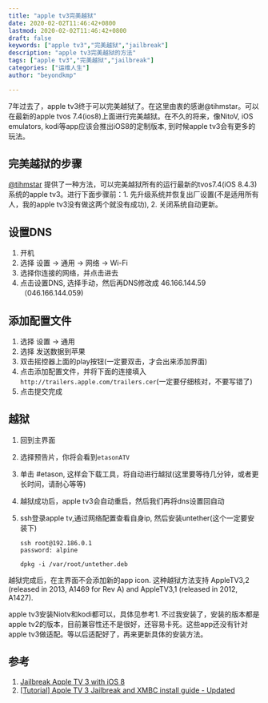 ```yaml
---
title: "apple tv3完美越狱"
date: 2020-02-02T11:46:42+0800
lastmod: 2020-02-02T11:46:42+0800
draft: false
keywords: ["apple tv3","完美越狱","jailbreak"]
description: "apple tv3完美越狱的方法"
tags: ["apple tv3","完美越狱","jailbreak"]
categories: ["运维人生"]
author: "beyondkmp"

---
```


7年过去了，apple tv3终于可以完美越狱了。在这里由衷的感谢@tihmstar。可以在最新的apple tvos 7.4(ios8)上面进行完美越狱。在不久的将来，像NitoV, iOS emulators, kodi等app应该会推出iOS8的定制版本, 到时候apple tv3会有更多的玩法。

## 完美越狱的步骤

[@tihmstar](https://twitter.com/tihmstar) 提供了一种方法，可以完美越狱所有的运行最新的tvos7.4(iOS 8.4.3)系统的apple tv3。进行下面步骤前：1. 先升级系统并恢复出厂设置(不是适用所有人，我的apple tv3没有做这两个就没有成功), 2. 关闭系统自动更新。

## 设置DNS

1. 开机
2. 选择 设置 -> 通用 -> 网络 -> Wi-Fi
3. 选择你连接的网络，并点击进去
4. 点击设置DNS, 选择手动，然后再DNS修改成 46.166.144.59（046.166.144.059)

<!--more-->

## 添加配置文件

1. 选择 设置 -> 通用
2. 选择 发送数据到苹果
3. 双击摇控器上面的play按钮(一定要双击，才会出来添加界面)
4. 点击添加配置文件，并将下面的连接填入`http://trailers.apple.com/trailers.cer`(一定要仔细核对，不要写错了)
5. 点击提交完成

## 越狱

1. 回到主界面
2. 选择预告片，你将会看到`etasonATV`
3. 单击 #etason, 这样会下载工具，将自动进行越狱(这里要等待几分钟，或者更长时间，请耐心等等)
4. 越狱成功后，apple tv3会自动重启，然后我们再将dns设置回自动
5. ssh登录apple tv,通过网络配置查看自身ip, 然后安装untether(这个一定要安装下)

    ```
    ssh root@192.186.0.1
    password: alpine

    dpkg -i /var/root/untether.deb
    ```

越狱完成后，在主界面不会添加新的app icon. 这种越狱方法支持 AppleTV3,2 (released in 2013, A1469 for Rev A) and AppleTV3,1 (released in 2012, A1427).

apple tv3安装Niotv和kodi都可以，具体见参考1. 不过我安装了，安装的版本都是apple tv2的版本，目前兼容性还不是很好，还容易卡死。这些app还没有针对apple tv3做适配。等以后适配好了，再来更新具体的安装方法。



##  参考

1. [Jailbreak Apple TV 3 with iOS 8](https://kubadownload.com/news/jailbreak-apple-tv-3)
2. [[Tutorial] Apple TV 3 Jailbreak and XMBC install guide - Updated](https://www.reddit.com/r/jailbreak/comments/eu0nye/tutorial_apple_tv_3_jailbreak_and_xmbc_install/)
